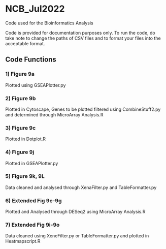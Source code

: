 # NCB_Jul2022

Code used for the Bioinformatics Analysis 

Code is provided for documentation purposes only. To run the code, do take note to change the paths of CSV files and to format your files into the acceptable format. 

## Code Functions 

### 1) Figure 9a
Plotted using GSEAPlotter.py
### 2) Figure 9b
Plotted in Cytoscape, Genes to be plotted filtered using CombineStuff2.py and determined through MicroArray Analysis.R
### 3) Figure 9c 
Plotted in Dotplot.R
### 4) Figure 9j
Plotted in GSEAPlotter.py
### 5) Figure 9k, 9L
Data cleaned and analysed through XenaFilter.py and TableFormatter.py
### 6) Extended Fig 9e-9g
Plotted and Analysed through DESeq2 using MicroArray Analysis.R
### 7) Extended Fig 9i-9o
Data cleaned using XeneFilter.py or TableFormatter.py and plotted in Heatmapscript.R

